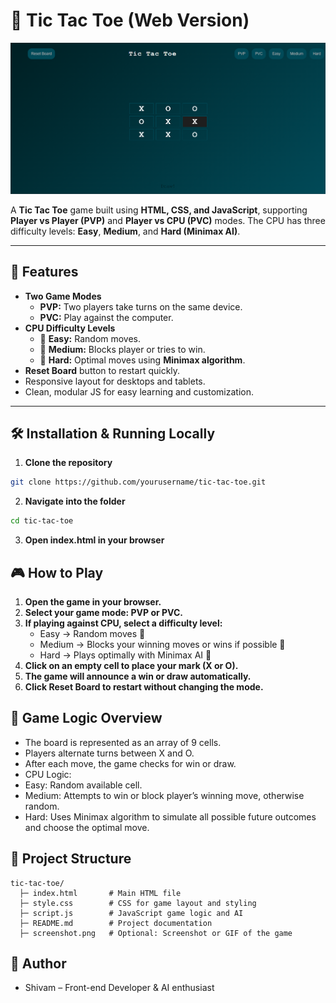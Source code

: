 # 🎲 Tic Tac Toe (Web Version)

![Tic Tac Toe Screenshot](./screenshot.png)

A **Tic Tac Toe** game built using **HTML, CSS, and JavaScript**, supporting **Player vs Player (PVP)** and **Player vs CPU (PVC)** modes. The CPU has three difficulty levels: **Easy**, **Medium**, and **Hard (Minimax AI)**.

---

## 🚀 Features

- **Two Game Modes**
  - **PVP:** Two players take turns on the same device.
  - **PVC:** Play against the computer.
- **CPU Difficulty Levels**
  - 🧸 **Easy:** Random moves.
  - 🧠 **Medium:** Blocks player or tries to win.
  - 🤖 **Hard:** Optimal moves using **Minimax algorithm**.
- **Reset Board** button to restart quickly.
- Responsive layout for desktops and tablets.
- Clean, modular JS for easy learning and customization.

---

## 🛠️ Installation & Running Locally

1. **Clone the repository**

```bash
git clone https://github.com/yourusername/tic-tac-toe.git
```
2. **Navigate into the folder**
```bash
cd tic-tac-toe
```
3. **Open index.html in your browser**

## 🎮 How to Play
1. **Open the game in your browser.**
2. **Select your game mode: PVP or PVC.**
3. **If playing against CPU, select a difficulty level:**
      * Easy → Random moves 🧸
      * Medium → Blocks your winning moves or wins if possible 🧠
      * Hard → Plays optimally with Minimax AI 🤖
4. **Click on an empty cell to place your mark (X or O).**
5. **The game will announce a win or draw automatically.**
6. **Click Reset Board to restart without changing the mode.**

## 🧠 Game Logic Overview

* The board is represented as an array of 9 cells.
* Players alternate turns between X and O.
* After each move, the game checks for win or draw.
* CPU Logic:
* Easy: Random available cell.
* Medium: Attempts to win or block player’s winning move, otherwise random.
* Hard: Uses Minimax algorithm to simulate all possible future outcomes and choose the optimal move.

## 📂 Project Structure
```
tic-tac-toe/
  ├─ index.html       # Main HTML file
  ├─ style.css        # CSS for game layout and styling
  ├─ script.js        # JavaScript game logic and AI
  ├─ README.md        # Project documentation
  ├─ screenshot.png   # Optional: Screenshot or GIF of the game
```
## 📝 Author
  * Shivam – Front-end Developer & AI enthusiast
